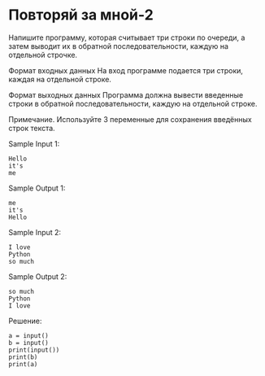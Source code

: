 # Повторяй за мной-2

Напишите программу, которая считывает три строки по очереди, а затем выводит их в обратной последовательности, каждую на отдельной строчке.

Формат входных данных
На вход программе подается три строки, каждая на отдельной строке.

Формат выходных данных
Программа должна вывести введенные строки в обратной последовательности, каждую на отдельной строке.

Примечание. Используйте 3 переменные для сохранения введённых строк текста.

Sample Input 1:
```
Hello
it's
me
```

Sample Output 1:
```
me
it's
Hello
```

Sample Input 2:
```
I love
Python
so much
```

Sample Output 2:
```
so much
Python
I love
```

Решение:
```
a = input()
b = input()
print(input())
print(b)
print(a)
```

